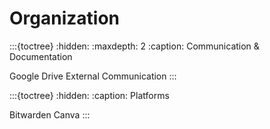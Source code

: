 # Organization

:::{toctree}
:hidden:
:maxdepth: 2
:caption: Communication & Documentation

Google Drive <internal-documentation>
External Communication <external-documentation>
:::

:::{toctree}
:hidden:
:caption: Platforms

Bitwarden <bitwarden>
Canva <canva>
:::